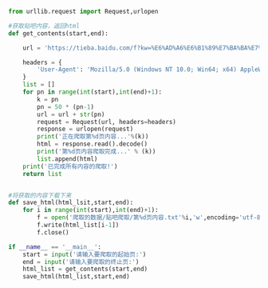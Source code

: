 
<BlogInfo title="6.贴吧爬虫" author="白日梦想猿" pv=0 read_times=0 pre_cost_time=0分56秒 category="爬虫学习" tag_list="['爬虫学习']" create_time="2020.05.30 13:23:42" update_time="2020.05.30 14:01:15" />

```python
from urllib.request import Request,urlopen

#获取贴吧内容，返回html
def get_contents(start,end):

    url = 'https://tieba.baidu.com/f?kw=%E6%AD%A6%E6%B1%89%E7%BA%BA%E7%BB%87%E5%A4%A7%E5%AD%A6&ie=utf-8&pn='

    headers = {
        'User-Agent': 'Mozilla/5.0 (Windows NT 10.0; Win64; x64) AppleWebKit/537.36 (KHTML, like Gecko) Chrome/83.0.4103.61 Safari/537.36'
    }
    list = []
    for pn in range(int(start),int(end)+1):
        k = pn
        pn = 50 * (pn-1)
        url = url + str(pn)
        request = Request(url, headers=headers)
        response = urlopen(request)
        print('正在爬取第%d页内容...'%(k))
        html = response.read().decode()
        print('第%d页内容爬取完成...' % (k))
        list.append(html)
    print('已完成所有内容的爬取!')
    return list


#将获取的内容下载下来
def save_html(html_lsit,start,end):
    for i in range(int(start),int(end)+1):
        f = open('爬取的数据/贴吧爬取/第%d页内容.txt'%i,'w',encoding='utf-8')
        f.write(html_list[i-1])
        f.close()

if __name__ == '__main__':
    start = input('请输入要爬取的起始页:')
    end = input('请输入要爬取的终止页:')
    html_list = get_contents(start,end)
    save_html(html_list,start,end)






```

